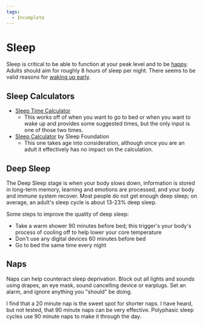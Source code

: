 ```yaml
---
tags:
  - Incomplete
---
```

# Sleep

Sleep is critical to be able to function at your peak level and to be
[happy](/health/mental-health/happiness.md). Adults should aim for roughly 8
hours of sleep per night. There seems to be valid reasons for [waking up
early](waking-up-early.md).

## Sleep Calculators

- [Sleep Time Calculator](https://sleeptimecalculator.com/)
  - This works off of when you want to go to bed or when you want to wake up and
    provides some suggested times, but the only input is one of those two times.
- [Sleep Calculator](https://www.sleepfoundation.org/sleep-calculator) by Sleep
  Foundation
  - This one takes age into consideration, although once you are an adult it
    effectively has no impact on the calculation.

## Deep Sleep

The Deep Sleep stage is when your body slows down, information is stored in
long-term memory, learning and emotions are processed, and your body and immune
system recover. Most people do not get enough deep sleep; on average, an adult's
sleep cycle is about 13-23% deep sleep.

Some steps to improve the quality of deep sleep:

- Take a warm shower 90 minutes before bed; this trigger's your body's process
  of cooling off to help lower your core temperature
- Don't use any digital devices 60 minutes before bed
- Go to bed the same time every night

## Naps

Naps can help counteract sleep deprivation. Block out all lights and sounds
using drapes, an eye mask, sound cancelling device or earplugs. Set an alarm,
and ignore anything you "should" be doing.

I find that a 20 minute nap is the sweet spot for shorter naps. I have heard,
but not tested, that 90 minute naps can be very effective. Polyphasic sleep
cycles use 90 minute naps to make it through the day.
